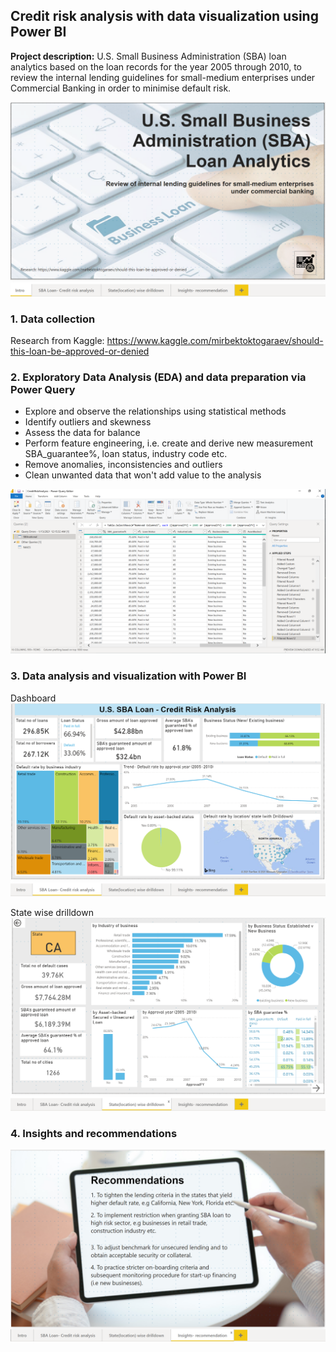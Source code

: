 ## Credit risk analysis with data visualization using Power BI

**Project description:** 
U.S. Small Business Administration (SBA) loan analytics based on the loan records for the year 2005 through 2010, to review the internal lending guidelines for small-medium enterprises under Commercial Banking in order to minimise default risk. 

<img src="images/intropowerbi.png?raw=true"/>

### 1. Data collection
Research from Kaggle: https://www.kaggle.com/mirbektoktogaraev/should-this-loan-be-approved-or-denied 

### 2. Exploratory Data Analysis (EDA) and data preparation via Power Query

- Explore and observe the relationships using statistical methods
- Identify outliers and skewness
- Assess the data for balance
- Perform feature engineering, i.e. create and derive new measurement SBA_guarantee%, loan status, industry code etc.
- Remove anomalies, inconsistencies and outliers
- Clean unwanted data that won't add value to the analysis

<img src="images/PQpowerbi.png?raw=true"/>

### 3. Data analysis and visualization with Power BI

Dashboard
<img src="Proj 2 Credit Risk Analysis via Power BI/powerbi.png?raw=true"/>

State wise drilldown
<img src="images/drilldownpowerbi.png?raw=true"/>

### 4. Insights and recommendations 

<img src="images/insightspowerbi.png?raw=true"/>

